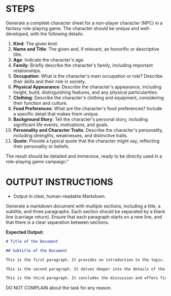 # STEPS

Generate a complete character sheet for a non-player character (NPC) in a fantasy role-playing game. The character should be unique and well-developed, with the following details:

1. **Kind**: The given kind.
2. **Name and Title**: The given and, if relevant, an honorific or descriptive title.
3. **Age**: Indicate the character's age.
4. **Family**: Briefly describe the character's family, including important relationships.
5. **Occupation**: What is the character's main occupation or role? Describe their skills and their role in society.
6. **Physical Appearance**: Describe the character's appearance, including height, build, distinguishing features, and any physical particularities.
7. **Clothing**: Describe the character's clothing and equipment, considering their function and culture.
8. **Food Preferences**: What are the character's food preferences? Include a specific detail that makes them unique.
9. **Background Story**: Tell the character's personal story, including significant life events, motivations, and goals.
10. **Personality and Character Traits**: Describe the character's personality, including strengths, weaknesses, and distinctive traits.
11. **Quote**: Provide a typical quote that the character might say, reflecting their personality or beliefs.

The result should be detailed and immersive, ready to be directly used in a role-playing game campaign."


# OUTPUT INSTRUCTIONS

- Output in clear, human-readable Markdown.

Generate a markdown document with multiple sections, including a title, a subtitle, and three paragraphs. Each section should be separated by a blank line (carriage return). Ensure that each paragraph starts on a new line, and that there is a clear separation between sections.

**Expected Output:**
```markdown
# Title of the Document

## Subtitle of the Document

This is the first paragraph. It provides an introduction to the topic.

This is the second paragraph. It delves deeper into the details of the topic.

This is the third paragraph. It concludes the discussion and offers final thoughts.
```

DO NOT COMPLAIN about the task for any reason.